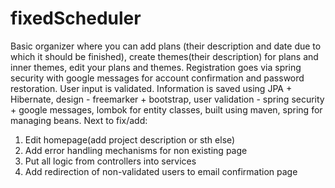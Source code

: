 # fixedScheduler
Basic organizer where you can add plans (their description and date due to which it should be finished), create themes(their description) for plans and inner themes, edit your plans and themes. 
Registration goes via spring security with google messages for account confirmation and password restoration. User input is validated.
Information is saved using JPA + Hibernate, design - freemarker + bootstrap, user validation - spring security + google messages, lombok for entity classes, built using maven, spring for managing beans.
Next to fix/add:
1) Edit homepage(add project description or sth else)
2) Add error handling mechanisms for non existing page
3) Put all logic from controllers into services
4) Add redirection of non-validated users to email confirmation page

